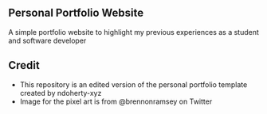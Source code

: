 ## Personal Portfolio Website

A simple portfolio website to highlight my previous experiences as a student and software developer

## Credit

- This repository is an edited version of the personal portfolio template created by ndoherty-xyz
- Image for the pixel art is from @brennonramsey on Twitter
